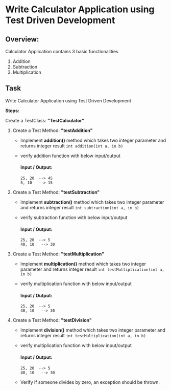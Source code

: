 # Write Calculator Application using Test Driven Development

## Overview:
Calculator Application contains 3 basic functionalities 
1. Addition
2. Subtraction
3. Multiplication


## Task
Write Calculator Application using Test Driven Development

**Steps:**

Create a TestClass:  **"TestCalculator"**
1. Create a Test Method: **"testAddition"** 
   * Implement **addition()** method which takes two integer parameter and returns integer result
      `int addition(int a, in b)`
   
   * verify addition function with below input/output 
        #### Input / Output: 
         25, 20  --> 45
         5, 10   --> 15 
      
2. Create a Test Method: **"testSubtraction"**
    * Implement **subtraction()** method which takes two integer parameter and returns integer result
       `int subtraction(int a, in b)`

   * verify subtraction function with below input/output
     #### Input / Output:
         25, 20  --> 5
         40, 10   --> 30 


3. Create a Test Method: **"testMultiplication"**
    * Implement **multiplication()** method which takes two integer parameter and returns integer result
       `int testMultiplication(int a, in b)`

    * verify multiplication function with below input/output
      #### Input / Output:
          25, 20  --> 5
          40, 10   --> 30 

4. Create a Test Method: **"testDivision"**
    * Implement **division()** method which takes two integer parameter and returns integer result
      `int testMultiplication(int a, in b)`

    * verify multiplication function with below input/output
      #### Input / Output:
          25, 20  --> 5
          40, 10   --> 30 
    * Verify if someone divides by zero, an exception should be thrown.
